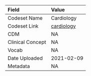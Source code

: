 |Field            |Value      |
|:----------------|:----------|
|Codeset Name     |Cardiology |
|Codeset Link     |[cardiology](https://github.com/PEDSnet/Variable-Dictionary/blob/main/visits/cardiology.csv)|
|CDM              |NA         |
|Clinical Concept |NA         |
|Vocab            |NA         |
|Date Uploaded    |2021-02-09 |
|Metadata         |NA         |
